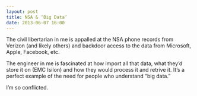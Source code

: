 ```yaml
---
layout: post
title: NSA & ‘Big Data’
date: 2013-06-07 16:00
---
```



The civil libertarian in me is appalled at the NSA phone records from Verizon (and likely others) and backdoor access to the data from Microsoft, Apple, Facebook, etc.

The engineer in me is fascinated at how import all that data, what they’d store it on (EMC Isilon) and how they would process it and retrive it. It’s a perfect example of the need for people who understand “big data.”

I’m so conflicted.
